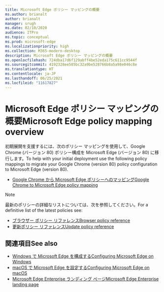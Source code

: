 ```yaml
---
title: Microsoft Edge ポリシー マッピングの概要
ms.author: brianalt
author: brianalt
manager: srugh
ms.date: 02/10/2020
audience: ITPro
ms.topic: conceptual
ms.prod: microsoft-edge
ms.localizationpriority: high
ms.collection: M365-modern-desktop
description: Microsoft Edge ポリシー マッピングの概要
ms.openlocfilehash: 724dba17d6f129abff4be52eda175c611cc9544f
ms.sourcegitcommit: 4192328ee585bc32a9be528766b8a5a98e046c8e
ms.translationtype: HT
ms.contentlocale: ja-JP
ms.lasthandoff: 06/25/2021
ms.locfileid: "11617827"
---
```

# <a name="microsoft-edge-policy-mapping-overview"></a><span data-ttu-id="b6529-103">Microsoft Edge ポリシー マッピングの概要</span><span class="sxs-lookup"><span data-stu-id="b6529-103">Microsoft Edge policy mapping overview</span></span>

<span data-ttu-id="b6529-104">初期展開を支援するには、次のポリシー マッピングを使用して、Google Chrome (バージョン 80) ポリシー構成を Microsoft Edge (バージョン 80) に移行します。</span><span class="sxs-lookup"><span data-stu-id="b6529-104">To help with your initial deployment use the following policy mappings to migrate your Google Chrome (version 80) policy configuration to Microsoft Edge (version 80).</span></span>

- [<span data-ttu-id="b6529-105">Google Chrome から Microsoft Edge ポリシーへのマッピング</span><span class="sxs-lookup"><span data-stu-id="b6529-105">Google Chrome to Microsoft Edge policy mapping</span></span>](microsoft-edge-policy-map-chrome-to-newedge.md)

> [!NOTE]
> <span data-ttu-id="b6529-106">最新のポリシーの詳細なリストについては、次を参照してください。</span><span class="sxs-lookup"><span data-stu-id="b6529-106">For a definitive list of the latest policies see:</span></span>
> - [<span data-ttu-id="b6529-107">ブラウザー ポリシー リファレンス</span><span class="sxs-lookup"><span data-stu-id="b6529-107">Browser policy reference</span></span>](microsoft-edge-policies.md)
> - [<span data-ttu-id="b6529-108">更新ポリシー リファレンス</span><span class="sxs-lookup"><span data-stu-id="b6529-108">Update policy reference</span></span>](microsoft-edge-update-policies.md)

## <a name="see-also"></a><span data-ttu-id="b6529-109">関連項目</span><span class="sxs-lookup"><span data-stu-id="b6529-109">See also</span></span>
- [<span data-ttu-id="b6529-110">Windows で Microsoft Edge を構成する</span><span class="sxs-lookup"><span data-stu-id="b6529-110">Configuring Microsoft Edge on Windows</span></span>](configure-microsoft-edge.md)
- [<span data-ttu-id="b6529-111">macOS で Microsoft Edge を設定する</span><span class="sxs-lookup"><span data-stu-id="b6529-111">Configuring Microsoft Edge on macOS</span></span>](configure-microsoft-edge-on-mac.md)
- [<span data-ttu-id="b6529-112">Microsoft Edge Enterprise ランディング ページ</span><span class="sxs-lookup"><span data-stu-id="b6529-112">Microsoft Edge Enterprise landing page</span></span>](https://aka.ms/EdgeEnterprise)
